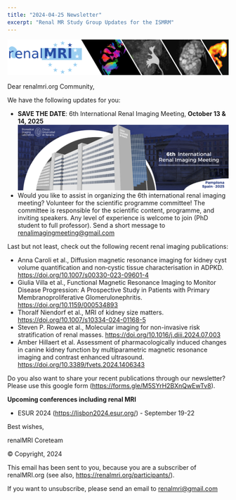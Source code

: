 ```yaml
---
title: "2024-04-25 Newsletter"
excerpt: "Renal MR Study Group Updates for the ISMRM"
---
```


![image-center](/assets/images/newsletter_renalMRI.png)

Dear renalmri.org Community,

We have the following updates for you: 

- **SAVE THE DATE**: 6th International Renal Imaging Meeting, **October 13 & 14, 2025**
![image-center](/assets/images/pamplona2025/BannerRenalmeeting_2025.png)
- Would you like to assist in organizing the 6th international renal imaging meeting? Volunteer for the scientific programme committee! The committee is responsible for the scientific content, programme, and inviting speakers. Any level of experience is welcome to join (PhD student to full professor). Send a short message to renalimagingmeeting@gmail.com

Last but not least, check out the following recent renal imaging publications:

- Anna Caroli et al., Diffusion magnetic resonance imaging for kidney cyst volume quantification and non‑cystic tissue characterisation in ADPKD. https://doi.org/10.1007/s00330-023-09601-4
- Giulia Villa et al., Functional Magnetic Resonance Imaging to Monitor Disease Progression: A Prospective Study in Patients with Primary Membranoproliferative Glomerulonephritis. https://doi.org/10.1159/000534893
- Thoralf Niendorf et al., MRI of kidney size matters. https://doi.org/10.1007/s10334-024-01168-5
- Steven P. Rowea et al., Molecular imaging for non-invasive risk stratification of renal masses. https://doi.org/10.1016/j.diii.2024.07.003
- Amber Hillaert et al. Assessment of pharmacologically induced changes in canine kidney function by multiparametric magnetic resonance imaging and contrast enhanced ultrasound. https://doi.org/10.3389/fvets.2024.1406343

Do you also want to share your recent publications through our newsletter? Please use this google form (https://forms.gle/M5SYrH2BXnQwEwTv8).

**Upcoming conferences including renal MRI**
- ESUR 2024 (https://lisbon2024.esur.org/) - September 19-22
 
 
 
Best wishes, 

renalMRI Coreteam

© Copyright, 2024

This email has been sent to you, because you are a subscriber of renalMRI.org (see also, https://renalmri.org/participants/).

If you want to unsubscribe, please send an email to renalmri@gmail.com


